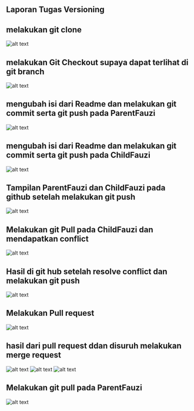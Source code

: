 ## Laporan Tugas Versioning

## melakukan git clone

![alt text](<Screenshot (598).png>)

## melakukan Git Checkout supaya dapat terlihat di git branch

![alt text](<Screenshot (600).png>)

## mengubah isi dari Readme dan melakukan git commit serta git push pada ParentFauzi

![alt text](<Screenshot (601).png>)

## mengubah isi dari Readme dan melakukan git commit serta git push pada ChildFauzi

![alt text](<Screenshot (602).png>)

## Tampilan ParentFauzi dan ChildFauzi pada github setelah melakukan git push

![alt text](<Screenshot (603).png>)

## Melakukan git Pull pada ChildFauzi dan mendapatkan conflict

![alt text](<Screenshot (606).png>)

## Hasil di git hub setelah resolve conflict dan melakukan git push

![alt text](<Screenshot (607).png>)

## Melakukan Pull request

![alt text](<Screenshot (608).png>)

## hasil dari pull request ddan disuruh melakukan merge request

![alt text](<Screenshot (610).png>)
![alt text](<Screenshot (611).png>)
![alt text](<Screenshot (612).png>)

## Melakukan git pull pada ParentFauzi

![alt text](<Screenshot (615).png>)
